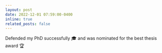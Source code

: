 ```yaml
---
layout: post
date: 2022-12-01 07:59:00-0400
inline: true
related_posts: false
---
```


Defended my PhD successfully :mortar_board: and was nominated for the best thesis award :trophy:
